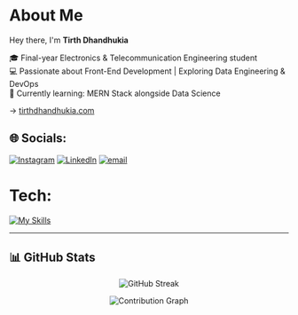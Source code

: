 #  About Me

Hey there, I'm **Tirth Dhandhukia**

🎓 Final-year Electronics & Telecommunication Engineering student  
💻 Passionate about Front-End Development | Exploring Data Engineering & DevOps  
🌱 Currently learning: MERN Stack alongside Data Science

→ [tirthdhandhukia.com](http://tirthdhandhukia.com)


## 🌐 Socials:
[![Instagram](https://skillicons.dev/icons?i=instagram)](https://instagram.com/tirthdhandhukia._) [![LinkedIn](https://skillicons.dev/icons?i=linkedin)](https://linkedin.com/in/TirthDhandhukia) [![email](https://skillicons.dev/icons?i=gmail)](mailto:tirth30.info@gmail.com) 

# Tech:
[![My Skills](https://skillicons.dev/icons?i=ts,js,html,css,python,cpp,react,redux,bootstrap,aws,express,git,github,vercel,postman,tailwind,docker,kubernetes,discord,n8n)](https://skillicons.dev)


---
## 📊 GitHub Stats

<div align="center">

![GitHub Streak](https://github-readme-streak-stats.herokuapp.com/?user=TirthDhandhukia30&theme=dark&hide_border=true&background=000000&stroke=ffffff&ring=ffffff&fire=ffffff&currStreakLabel=ffffff)

![Contribution Graph](https://github-readme-activity-graph.vercel.app/graph?username=TirthDhandhukia30&theme=high-contrast&hide_border=true&bg_color=000000&color=ffffff&line=ffffff&point=ffffff)

</div>



